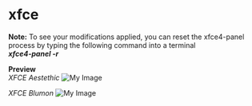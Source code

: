 # xfce

<b>Note:</b> To see your modifications applied, you can reset the xfce4-panel process by typing the following command into a terminal \
<i><b> xfce4-panel -r </b></i>

<b>Preview</b> \
<i>XFCE Aestethic</i>
![My Image](https://github.com/diws1/xfce/blob/main/screenshot/xfce%20aestethic.png)

<i>XFCE Blumon</i>
![My Image](https://github.com/diws1/xfce/blob/main/screenshot/xfce%20blumon.png)


